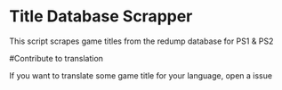 # Title Database Scrapper
This script scrapes game titles from the redump database for PS1 &amp; PS2



#Contribute to translation

If you want to translate some game title for your language, open a issue

